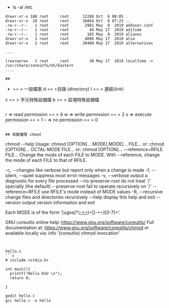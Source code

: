 #

- ls -al /etc

```
drwxr-xr-x 188 root     root      12288 Oct  6 08:05 .
drwxr-xr-x  20 root     root      36864 Oct  6 07:23 ..
-rw-r--r--   1 root     root       2981 May  8  2019 adduser.conf
-rw-r--r--   1 root     root         44 May 17  2019 adjtime
-rw-r--r--   1 root     root        185 May  8  2019 aliases
drwxr-xr-x   3 root     root       4096 May 17  2019 alsa
drwxr-xr-x   2 root     root      20480 May 17  2019 alternatives

....

lrwxrwxrwx   1 root     root         30 May 17  2019 localtime -> /usr/share/zoneinfo/US/Eastern
....

##
```
- == > 一般檔案
d == >目錄 (directory)
l == > 連結(link)

c == > 字元特殊設備檔
b == > 區塊特殊設備檔
```

```
r => read permission  == > 4 
w => write permission == > 2
x => execute permission == > 1
– => no permission == > 0
```

## 改變權限 chmod 
```
chmod --help
Usage: chmod [OPTION]... MODE[,MODE]... FILE...
  or:  chmod [OPTION]... OCTAL-MODE FILE...
  or:  chmod [OPTION]... --reference=RFILE FILE...
Change the mode of each FILE to MODE.
With --reference, change the mode of each FILE to that of RFILE.

  -c, --changes          like verbose but report only when a change is made
  -f, --silent, --quiet  suppress most error messages
  -v, --verbose          output a diagnostic for every file processed
      --no-preserve-root  do not treat '/' specially (the default)
      --preserve-root    fail to operate recursively on '/'
      --reference=RFILE  use RFILE's mode instead of MODE values
  -R, --recursive        change files and directories recursively
      --help     display this help and exit
      --version  output version information and exit

Each MODE is of the form '[ugoa]*([-+=]([rwxXst]*|[ugo]))+|[-+=][0-7]+'.

GNU coreutils online help: <https://www.gnu.org/software/coreutils/>
Full documentation at: <https://www.gnu.org/software/coreutils/chmod>
or available locally via: info '(coreutils) chmod invocation'
```


hello.c
```c
# include <stdio.h>

int main(){
  printf("Hello KSU \n");
  return 0;

}
```

```c
gedit hello.c
gcc hello.c -o hello
```

